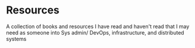 # Resources
A collection of books and resources I have read and haven't read that I may need as someone into Sys admin/ DevOps, infrastructure, and distributed systems
